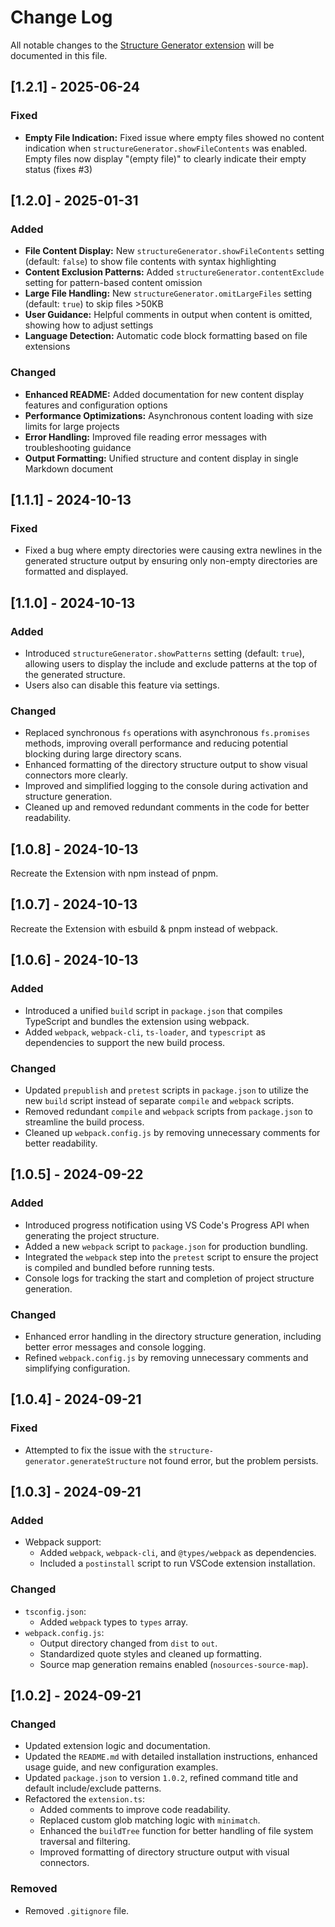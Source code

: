 # Change Log

All notable changes to the [Structure Generator extension](https://marketplace.visualstudio.com/items?itemName=OmarAfet.structure-generator) will be documented in this file.

## [1.2.1] - 2025-06-24

### Fixed

- **Empty File Indication:** Fixed issue where empty files showed no content indication when `structureGenerator.showFileContents` was enabled. Empty files now display "(empty file)" to clearly indicate their empty status (fixes #3)

## [1.2.0] - 2025-01-31

### Added

- **File Content Display:** New `structureGenerator.showFileContents` setting (default: `false`) to show file contents with syntax highlighting
- **Content Exclusion Patterns:** Added `structureGenerator.contentExclude` setting for pattern-based content omission
- **Large File Handling:** New `structureGenerator.omitLargeFiles` setting (default: `true`) to skip files >50KB
- **User Guidance:** Helpful comments in output when content is omitted, showing how to adjust settings
- **Language Detection:** Automatic code block formatting based on file extensions

### Changed

- **Enhanced README:** Added documentation for new content display features and configuration options
- **Performance Optimizations:** Asynchronous content loading with size limits for large projects
- **Error Handling:** Improved file reading error messages with troubleshooting guidance
- **Output Formatting:** Unified structure and content display in single Markdown document

## [1.1.1] - 2024-10-13

### Fixed
- Fixed a bug where empty directories were causing extra newlines in the generated structure output by ensuring only non-empty directories are formatted and displayed.

## [1.1.0] - 2024-10-13

### Added

- Introduced `structureGenerator.showPatterns` setting (default: `true`), allowing users to display the include and exclude patterns at the top of the generated structure.
- Users also can disable this feature via settings.

### Changed

- Replaced synchronous `fs` operations with asynchronous `fs.promises` methods, improving overall performance and reducing potential blocking during large directory scans.
- Enhanced formatting of the directory structure output to show visual connectors more clearly.
- Improved and simplified logging to the console during activation and structure generation.
- Cleaned up and removed redundant comments in the code for better readability.

## [1.0.8] - 2024-10-13

Recreate the Extension with npm instead of pnpm.

## [1.0.7] - 2024-10-13

Recreate the Extension with esbuild & pnpm instead of webpack.

## [1.0.6] - 2024-10-13

### Added

- Introduced a unified `build` script in `package.json` that compiles TypeScript and bundles the extension using webpack.
- Added `webpack`, `webpack-cli`, `ts-loader`, and `typescript` as dependencies to support the new build process.

### Changed

- Updated `prepublish` and `pretest` scripts in `package.json` to utilize the new `build` script instead of separate `compile` and `webpack` scripts.
- Removed redundant `compile` and `webpack` scripts from `package.json` to streamline the build process.
- Cleaned up `webpack.config.js` by removing unnecessary comments for better readability.

## [1.0.5] - 2024-09-22

### Added

- Introduced progress notification using VS Code's Progress API when generating the project structure.
- Added a new `webpack` script to `package.json` for production bundling.
- Integrated the `webpack` step into the `pretest` script to ensure the project is compiled and bundled before running tests.
- Console logs for tracking the start and completion of project structure generation.

### Changed

- Enhanced error handling in the directory structure generation, including better error messages and console logging.
- Refined `webpack.config.js` by removing unnecessary comments and simplifying configuration.

## [1.0.4] - 2024-09-21

### Fixed

- Attempted to fix the issue with the `structure-generator.generateStructure` not found error, but the problem persists.

## [1.0.3] - 2024-09-21

### Added

- Webpack support:
  - Added `webpack`, `webpack-cli`, and `@types/webpack` as dependencies.
  - Included a `postinstall` script to run VSCode extension installation.

### Changed

- `tsconfig.json`:
  - Added `webpack` types to `types` array.
- `webpack.config.js`:
  - Output directory changed from `dist` to `out`.
  - Standardized quote styles and cleaned up formatting.
  - Source map generation remains enabled (`nosources-source-map`).

## [1.0.2] - 2024-09-21

### Changed

- Updated extension logic and documentation.
- Updated the `README.md` with detailed installation instructions, enhanced usage guide, and new configuration examples.
- Updated `package.json` to version `1.0.2`, refined command title and default include/exclude patterns.
- Refactored the `extension.ts`:
  - Added comments to improve code readability.
  - Replaced custom glob matching logic with `minimatch`.
  - Enhanced the `buildTree` function for better handling of file system traversal and filtering.
  - Improved formatting of directory structure output with visual connectors.

### Removed

- Removed `.gitignore` file.
